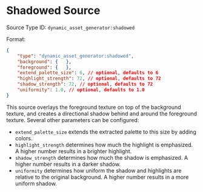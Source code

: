 # Shadowed Source

Source Type ID: `dynamic_asset_generator:shadowed`

Format:

```json
{
    "type": "dynamic_asset_generator:shadowed",
    "background": {   },
    "foreground": {   },
    "extend_palette_size": 6, // optional, defaults to 6
    "highlight_strength": 72, // optional, defaults to 72
    "shadow_strength": 72, // optional, defaults to 72
    "uniformity": 1.0, // optional, defaults to 1.0
}
```

This source overlays the foreground texture on top of the background texture, and creates a directional shadow behind and around the foreground texture. Several other parameters can be configured:
* `extend_palette_size` extends the extracted palette to this size by adding colors.
* `highlight_strength` determines how much the highlight is emphasized. A higher number results in a brighter highlight.
* `shadow_strength` determines how much the shadow is emphasized. A higher number results in a darker shadow.
* `uniformity` determines how uniform the shadow and highlights are relative to the original background. A higher number results in a more uniform shadow.
